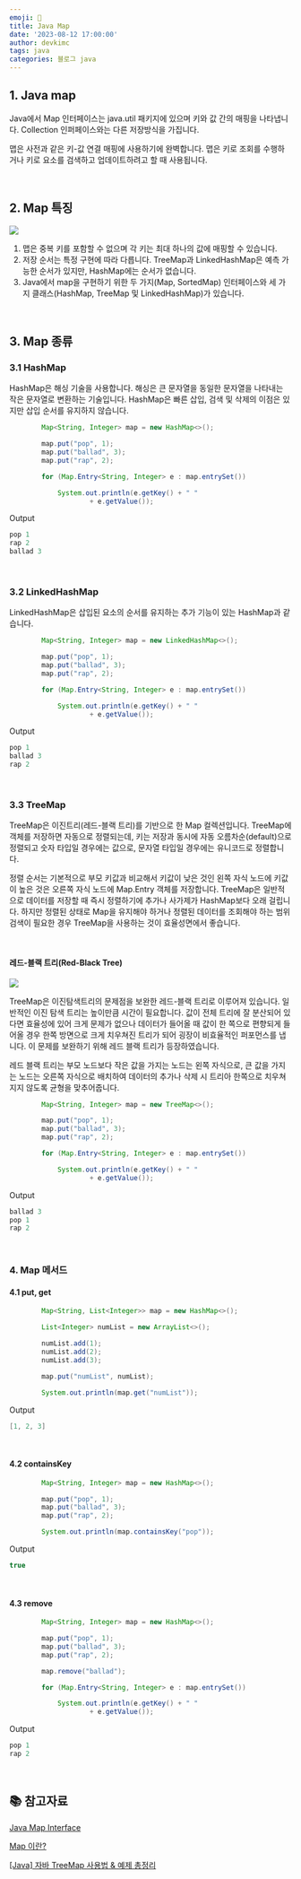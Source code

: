 ```yaml
---
emoji: 🧬
title: Java Map
date: '2023-08-12 17:00:00'
author: devkimc
tags: java
categories: 블로그 java
---
```


## 1. Java map

Java에서 Map 인터페이스는 java.util 패키지에 있으며 키와 값 간의 매핑을 나타냅니다. Collection 인퍼페이스와는 다른 저장방식을 가집니다.

맵은 사전과 같은 키-값 연결 매핑에 사용하기에 완벽합니다. 맵은 키로 조회를 수행하거나 키로 요소를 검색하고 업데이트하려고 할 때 사용됩니다.

<br>

## 2. Map 특징

![](./map.png)

1. 맵은 중복 키를 포함할 수 없으며 각 키는 최대 하나의 값에 매핑할 수 있습니다.
2. 저장 순서는 특정 구현에 따라 다릅니다. TreeMap과 LinkedHashMap은 예측 가능한 순서가 있지만, HashMap에는 순서가 없습니다.
3. Java에서 map을 구현하기 위한 두 가지(Map, SortedMap) 인터페이스와 세 가지 클래스(HashMap, TreeMap 및 LinkedHashMap)가 있습니다.

<br />

## 3. Map 종류

### 3.1 HashMap

HashMap은 해싱 기술을 사용합니다. 해싱은 큰 문자열을 동일한 문자열을 나타내는 작은 문자열로 변환하는 기술입니다. HashMap은 빠른 삽입, 검색 및 삭제의 이점은 있지만 삽입 순서를 유지하지 않습니다.

```java
		Map<String, Integer> map = new HashMap<>();

		map.put("pop", 1);
		map.put("ballad", 3);
		map.put("rap", 2);

		for (Map.Entry<String, Integer> e : map.entrySet())

			System.out.println(e.getKey() + " "
					+ e.getValue());
```

Output

```java
pop 1
rap 2
ballad 3
```

<br />

### 3.2 LinkedHashMap

LinkedHashMap은 삽입된 요소의 순서를 유지하는 추가 기능이 있는 HashMap과 같습니다.

```java
		Map<String, Integer> map = new LinkedHashMap<>();

		map.put("pop", 1);
		map.put("ballad", 3);
		map.put("rap", 2);

		for (Map.Entry<String, Integer> e : map.entrySet())

			System.out.println(e.getKey() + " "
					+ e.getValue());
```

Output

```java
pop 1
ballad 3
rap 2
```

<br />

### 3.3 TreeMap

TreeMap은 이진트리(레드-블랙 트리)를 기반으로 한 Map 컬렉션입니다. TreeMap에 객체를 저장하면 자동으로 정렬되는데, 키는 저장과 동시에 자동 오름차순(default)으로 정렬되고 숫자 타입일 경우에는 값으로, 문자열 타입일 경우에는 유니코드로 정렬합니다.

정렬 순서는 기본적으로 부모 키값과 비교해서 키값이 낮은 것인 왼쪽 자식 노드에 키값이 높은 것은 오른쪽 자식 노드에 Map.Entry 객체를 저장합니다. TreeMap은 일반적으로 데이터를 저장할 때 즉시 정렬하기에 추가나 사가제가 HashMap보다 오래 걸립니다. 하지만 정렬된 상태로 Map을 유지해야 하거나 정렬된 데이터를 조회해야 하는 범위 검색이 필요한 경우 TreeMap을 사용하는 것이 효율성면에서 좋습니다.

<br />

#### 레드-블랙 트리(Red-Black Tree)

![](./red-black-tree.png)

TreeMap은 이진탐색트리의 문제점을 보완한 레드-블랙 트리로 이루어져 있습니다. 일반적인 이진 탐색 트리는 높이만큼 시간이 필요합니다. 값이 전체 트리에 잘 분산되어 있다면 효율성에 있어 크게 문제가 없으나 데이터가 들어올 때 값이 한 쪽으로 편향되게 들어올 경우 한쪽 방면으로 크게 치우쳐진 트리가 되어 굉장이 비효율적인 퍼포먼스를 냅니다. 이 문제를 보완하기 위해 레드 블랙 트리가 등장하였습니다.

레드 블랙 트리는 부모 노드보다 작은 값을 가지는 노드는 왼쪽 자식으로, 큰 값을 가지는 노드는 오른쪽 자식으로 배치하여 데이터의 추가나 삭제 시 트리아 한쪽으로 치우쳐지지 않도록 균형을 맞추어줍니다.

```java
		Map<String, Integer> map = new TreeMap<>();

		map.put("pop", 1);
		map.put("ballad", 3);
		map.put("rap", 2);

		for (Map.Entry<String, Integer> e : map.entrySet())

			System.out.println(e.getKey() + " "
					+ e.getValue());
```

Output

```java
ballad 3
pop 1
rap 2
```

<br>

### 4. Map 메서드

#### 4.1 put, get

```java
		Map<String, List<Integer>> map = new HashMap<>();

		List<Integer> numList = new ArrayList<>();

		numList.add(1);
		numList.add(2);
		numList.add(3);

		map.put("numList", numList);

		System.out.println(map.get("numList"));
```

Output

```java
[1, 2, 3]
```

<br />

#### 4.2 containsKey

```java
		Map<String, Integer> map = new HashMap<>();

		map.put("pop", 1);
		map.put("ballad", 3);
		map.put("rap", 2);

		System.out.println(map.containsKey("pop"));
```

Output

```java
true
```

<br />

#### 4.3 remove

```java
		Map<String, Integer> map = new HashMap<>();

		map.put("pop", 1);
		map.put("ballad", 3);
		map.put("rap", 2);

		map.remove("ballad");

		for (Map.Entry<String, Integer> e : map.entrySet())

			System.out.println(e.getKey() + " "
					+ e.getValue());
```

Output

```java
pop 1
rap 2
```

<br />

## 📚 참고자료

[Java Map Interface](https://www.geeksforgeeks.org/map-interface-java-examples/)

[Map 이란?](https://devmoony.tistory.com/144)

[[Java] 자바 TreeMap 사용법 & 예제 총정리](https://coding-factory.tistory.com/557)

```toc

```
